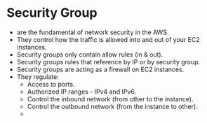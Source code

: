 # Security Group

- are the fundamental of network security in the AWS.
- They control how the traffic is allowed into and out of your EC2 instances.
- Security groups only contain allow rules (in & out).
- Security groups rules that reference by IP or by security group.
- Security groups are acting as a firewall on EC2 instances.
- They regulate:
  + Access to ports.
  + Authorized IP ranges - IPv4 and IPv6.
  + Control the inbound network (from other to the instance).
  + Control the outbound network (from the instance to other).
  + 
